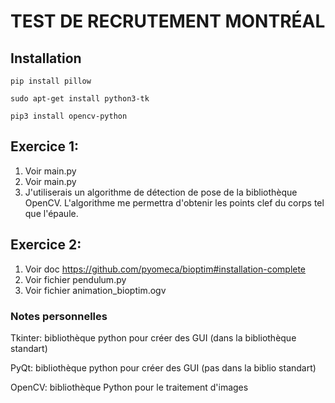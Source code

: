 # TEST DE RECRUTEMENT MONTRÉAL

## Installation

```angular2htm
pip install pillow

sudo apt-get install python3-tk

pip3 install opencv-python
```

## Exercice 1:
1) Voir main.py
2) Voir main.py
3) J'utiliserais un algorithme de détection de pose 
de la bibliothèque OpenCV. L'algorithme me permettra
d'obtenir les points clef du corps tel que l'épaule. 

## Exercice 2:
1) Voir doc https://github.com/pyomeca/bioptim#installation-complete
2) Voir fichier pendulum.py
3) Voir fichier animation_bioptim.ogv

### Notes personnelles
Tkinter: bibliothèque python pour créer des GUI (dans la bibliothèque standart)

PyQt: bibliothèque python pour créer des GUI (pas dans la biblio standart)

OpenCV: bibliothèque Python pour le traitement d'images
